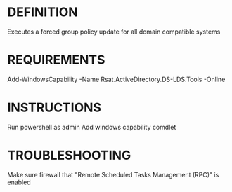 # DEFINITION
Executes a forced group policy update for all domain compatible systems

# REQUIREMENTS
Add-WindowsCapability -Name Rsat.ActiveDirectory.DS-LDS.Tools -Online

# INSTRUCTIONS
Run powershell as admin
Add windows capability comdlet

# TROUBLESHOOTING
Make sure firewall that "Remote Scheduled Tasks Management (RPC)" is enabled
